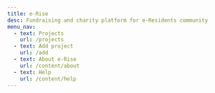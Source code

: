 ```yaml
---
title: e-Rise
desc: Fundraising and charity platform for e-Residents community
menu_nav:
  - text: Projects
    url: /projects
  - text: Add project
    url: /add
  - text: About e-Rise
    url: /content/about
  - text: Help
    url: /content/help
---
```

